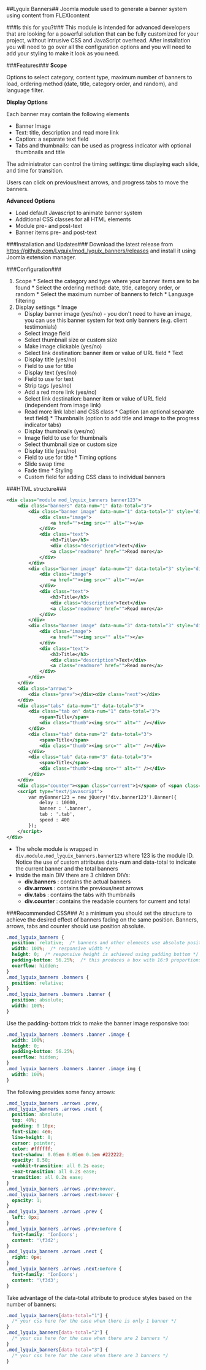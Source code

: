 ##Lyquix Banners##
Joomla module used to generate a banner system using content from FLEXIcontent

###Is this for you?###
This module is intended for advanced developers that are looking for a powerful solution that can be fully customized for your project, without intrusive CSS and JavaScript overhead. After installation you will need to go over all the configuration options and you will need to add your styling to make it look as you need.

###Features###
**Scope**

Options to select category, content type, maximum number of banners to load, ordering method (date, title, category order, and random), and language filter.

**Display Options**

Each banner may contain the following elements
  * Banner Image
  * Text: title, description and read more link
  * Caption: a separate text field
  * Tabs and thumbnails: can be used as progress indicator with optional thumbnails and title

The administrator can control the timing settings: time displaying each slide, and time for transition.

Users can click on previous/next arrows, and progress tabs to move the banners.

**Advanced Options**
  * Load default Javascript to animate banner system
  * Additional CSS classes for all HTML elements
  * Module pre- and post-text
  * Banner items pre- and post-text

###Installation and Updates###
Download the latest release from https://github.com/Lyquix/mod_lyquix_banners/releases and install it using Joomla extension manager.

###Configuration###
  1. Scope
    * Select the category and type where your banner items are to be found
    * Select the ordering method: date, title, category order, or random
    * Select the maximum number of banners to fetch
    * Language filtering
  2. Display settings
    * Image
      * Display banner image (yes/no) - you don't need to have an image, you can use this banner system for text only banners (e.g. client testimonials)
      * Select image field
      * Select thumbnail size or custom size
      * Make image clickable (yes/no)
      * Select link destination: banner item or value of URL field
    * Text
      * Display title (yes/no)
      * Field to use for title
      * Display text (yes/no)
      * Field to use for text
      * Strip tags (yes/no)
      * Add a red more link (yes/no)
      * Select link destination: banner item or value of URL field (independent from image link)
      * Read more link label and CSS class
    * Caption (an optional separate text field)
    * Thumbnails (option to add title and image to the progress indicator tabs)
      * Display thumbnails (yes/no)
      * Image field to use for thumbnails
      * Select thumbnail size or custom size
      * Display title (yes/no)
      * Field to use for title
    * Timing options
      * Slide swap time
      * Fade time
    * Styling
      * Custom field for adding CSS class to individual banners

###HTML structure###

```xml
<div class="module mod_lyquix_banners banner123">
	<div class="banners" data-num="1" data-total="3">
		<div class="banner image" data-num="1" data-total="3" style="display: block;">
			<div class="image">
				<a href=""><img src="" alt=""></a>
			</div>
			<div class="text">
				<h3>Title</h3>
				<div class="description">Text</div>
				<a class="readmore" href="">Read more</a>
			</div>
		</div>
		<div class="banner image" data-num="2" data-total="3" style="display: block;">
			<div class="image">
				<a href=""><img src="" alt=""></a>
			</div>
			<div class="text">
				<h3>Title</h3>
				<div class="description">Text</div>
				<a class="readmore" href="">Read more</a>
			</div>
		</div>
		<div class="banner image" data-num="3" data-total="3" style="display: block;">
			<div class="image">
				<a href=""><img src="" alt=""></a>
			</div>
			<div class="text">
				<h3>Title</h3>
				<div class="description">Text</div>
				<a class="readmore" href="">Read more</a>
			</div>
		</div>
	</div>
	<div class="arrows">
		<div class="prev"></div><div class="next"></div>
	</div>
	<div class="tabs" data-num="1" data-total="3">
		<div class="tab on" data-num="1" data-total="3">
			<span>Title</span>
			<div class="thumb"><img src="" alt="" /></div>
		</div>
		<div class="tab" data-num="2" data-total="3">
			<span>Title</span>
			<div class="thumb"><img src="" alt="" /></div>
		</div>
		<div class="tab" data-num="3" data-total="3">
			<span>Title</span>
			<div class="thumb"><img src="" alt="" /></div>
		</div>
	</div>
	<div class="counter"><span class="current">1</span> of <span class="total">3</span></div>
	<script type="text/javascript">
		var myBanner123 = new jQuery('div.banner123').Banner({
			delay : 10000,
			banner : '.banner',
			tab : '.tab',
			speed : 400
		});
	</script>
</div>
```

  * The whole module is wrapped in `div.module.mod_lyquix_banners.banner123` where 123 is the module ID. Notice the use of custom attributes data-num and data-total to indicate the current banner and the total banners
  * Inside the main DIV there are 3 children DIVs:
    * __div.banners__ : contains the actual banners
    * __div.arrows__ : contains the previous/next arrows
    * __div.tabs__ : contains the tabs with thumbnails
    * __div.counter__ : contains the readable counters for current and total

###Recommended CSS###
At a minimum you should set the structure to achieve the desired effect of banners fading on the same position. Banners, arrows, tabs and counter should use position absolute.

```css
.mod_lyquix_banners {
  position: relative;  /* banners and other elements use absolute position */
  width: 100%;  /* responsive width */
  height: 0;  /* responsive height is achieved using padding bottom */
  padding-bottom: 56.25%;  /* this produces a box with 16:9 proportions */
  overflow: hidden;  
}
.mod_lyquix_banners .banners {
  position: relative;
}
.mod_lyquix_banners .banners .banner {
  position: absolute;
  width: 100%;
}
```

Use the padding-bottom trick to make the banner image responsive too:
```css
.mod_lyquix_banners .banners .banner .image {
  width: 100%;
  height: 0;
  padding-bottom: 56.25%;
  overflow: hidden;
}
.mod_lyquix_banners .banners .banner .image img {
  width: 100%;
}
```

The following provides some fancy arrows:
```css
.mod_lyquix_banners .arrows .prev,
.mod_lyquix_banners .arrows .next {
  position: absolute;
  top: 40%;
  padding: 0 10px;
  font-size: 4em;
  line-height: 0;
  cursor: pointer;
  color: #ffffff;
  text-shadow: 0.05em 0.05em 0.1em #222222;
  opacity: 0.50;
  -webkit-transition: all 0.2s ease;
  -moz-transition: all 0.2s ease;
  transition: all 0.2s ease;
}
.mod_lyquix_banners .arrows .prev:hover,
.mod_lyquix_banners .arrows .next:hover {
  opacity: 1;
}
.mod_lyquix_banners .arrows .prev {
  left: 0px;
}
.mod_lyquix_banners .arrows .prev:before {
  font-family: 'IonIcons';
  content: '\f3d2';
}
.mod_lyquix_banners .arrows .next {
  right: 0px;
}
.mod_lyquix_banners .arrows .next:before {
  font-family: 'IonIcons';
  content: '\f3d3';
}
```

Take advantage of the data-total attribute to produce styles based on the number of banners:
```css
.mod_lyquix_banners[data-total="1"] {
  /* your css here for the case when there is only 1 banner */
}
.mod_lyquix_banners[data-total="2"] {
  /* your css here for the case when there are 2 banners */
}
.mod_lyquix_banners[data-total="3"] {
  /* your css here for the case when there are 3 banners */
}
```
